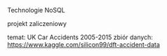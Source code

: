 Technologie NoSQL

projekt zaliczeniowy

temat: UK Car Accidents 2005-2015
zbiór danych: https://www.kaggle.com/silicon99/dft-accident-data

